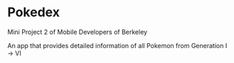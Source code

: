 # Pokedex
Mini Project 2 of Mobile Developers of Berkeley

An app that provides detailed information of all Pokemon from Generation I -> VI
